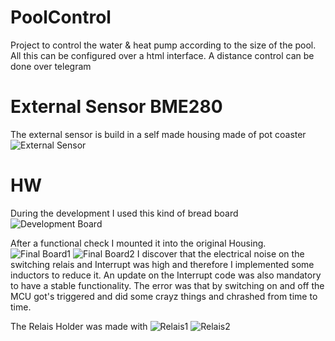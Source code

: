 # PoolControl
Project to control the water & heat pump according to the size of the pool. 
All this can be configured over a html interface. 
A distance control can be done over telegram


# External Sensor BME280
The external sensor is build in a self made housing made of pot coaster
![External Sensor](https://github.com/schnatte/PoolControl/blob/master/Pictures/IMG_4608.jpg)


# HW
During the development I used this kind of bread board
![Development Board](https://github.com/schnatte/PoolControl/blob/master/Pictures/IMG_4103.jpg)

After a functional check I mounted it into the original Housing.
![Final Board1](https://github.com/schnatte/PoolControl/blob/master/Pictures/IMG_4117.jpg)
![Final Board2](https://github.com/schnatte/PoolControl/blob/master/Pictures/IMG_4118.jpg)
I discover that the electrical noise on the switching relais and Interrupt was high and therefore I implemented some inductors to reduce it. An update on the Interrupt code was also mandatory to have a stable functionality. The error was that by switching on and off the MCU got's triggered and did some crayz things and chrashed from time to time. 

The Relais Holder was made with 
![Relais1](https://github.com/schnatte/PoolControl/blob/master/Pictures/IMG_4106.jpg)
![Relais2](https://github.com/schnatte/PoolControl/blob/master/Pictures/IMG_4105.jpg)
